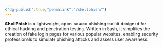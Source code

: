 ```yaml
---
{"dg-publish":true,"permalink":"/shellphish/"}
---
```



**ShellPhish** is a lightweight, open-source phishing toolkit designed for ethical hacking and penetration testing. Written in Bash, it simplifies the creation of fake login pages for various popular websites, enabling security professionals to simulate phishing attacks and assess user awareness.